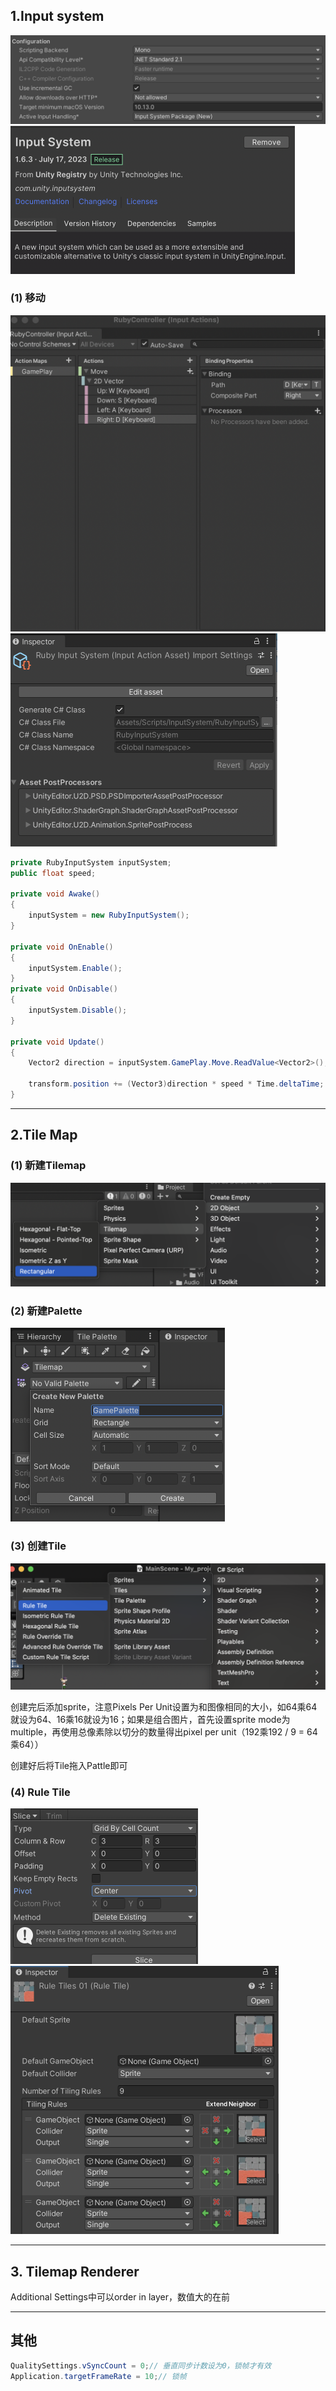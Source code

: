 ## 1.Input system

<img src="./images/image01.png" alt="Alt text" style="zoom:50%;" />

<img src="./images/image02.png" alt="Alt text" style="zoom:50%;" />

### (1) 移动

<img src="./images/image03.png" alt="Alt text" style="zoom:50%;" />

<img src="./images/image04.png" alt="Alt text" style="zoom:50%;" />

```c#
private RubyInputSystem inputSystem;
public float speed;

private void Awake()
{
    inputSystem = new RubyInputSystem();
}

private void OnEnable()
{
    inputSystem.Enable();
}
private void OnDisable()
{
    inputSystem.Disable();
}

private void Update()
{
    Vector2 direction = inputSystem.GamePlay.Move.ReadValue<Vector2>();
        
    transform.position += (Vector3)direction * speed * Time.deltaTime;
}

```

---

## 2.Tile Map

### (1) 新建Tilemap

![image-20230813173634000](images/image-20230813173634000.png)

### (2) 新建Palette

<img src="images/image-20230813173952994.png" alt="image-20230813173952994" style="zoom:50%;" />

### (3) 创建Tile

![image-20230813175017525](images/image-20230813175017525.png)

创建完后添加sprite，注意Pixels Per Unit设置为和图像相同的大小，如64乘64就设为64、16乘16就设为16；如果是组合图片，首先设置sprite mode为multiple，再使用总像素除以切分的数量得出pixel per unit（192乘192 / 9 = 64乘64））

创建好后将Tile拖入Pattle即可

### (4) Rule Tile

<img src="images/image-20230813230010696.png" alt="image-20230813230010696" style="zoom:50%;" />

<img src="images/image-20230813232359125.png" alt="image-20230813232359125" style="zoom:50%;" />



---

## 3. Tilemap Renderer

Additional Settings中可以order in layer，数值大的在前



---

## 其他

```c#
QualitySettings.vSyncCount = 0;// 垂直同步计数设为0，锁帧才有效
Application.targetFrameRate = 10;// 锁帧
```

